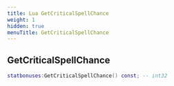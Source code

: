 ```yaml
---
title: Lua GetCriticalSpellChance
weight: 1
hidden: true
menuTitle: GetCriticalSpellChance
---
```

## GetCriticalSpellChance
```lua
statbonuses:GetCriticalSpellChance() const; -- int32
```